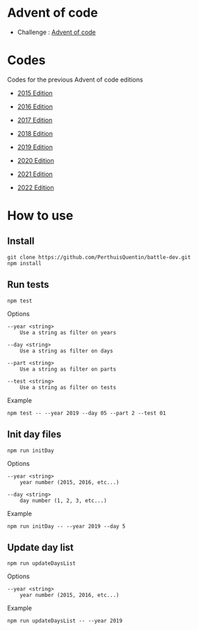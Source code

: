 # Advent of code

- Challenge : [Advent of code](https://adventofcode.com/)

# Codes

Codes for the previous Advent of code editions

- [2015 Edition](year-2015/)

- [2016 Edition](year-2016/)

- [2017 Edition](year-2017/)

- [2018 Edition](year-2018/)

- [2019 Edition](year-2019/)

- [2020 Edition](year-2020/)

- [2021 Edition](year-2021/)

- [2022 Edition](year-2022/)

# How to use

## Install

```
git clone https://github.com/PerthuisQuentin/battle-dev.git
npm install
```

## Run tests

```
npm test
```

Options

```
--year <string>
	Use a string as filter on years

--day <string>
	Use a string as filter on days

--part <string>
	Use a string as filter on parts

--test <string>
	Use a string as filter on tests
```

Example

```
npm test -- --year 2019 --day 05 --part 2 --test 01
```

## Init day files

```
npm run initDay
```

Options

```
--year <string>
	year number (2015, 2016, etc...)

--day <string>
	day number (1, 2, 3, etc...)
```

Example

```
npm run initDay -- --year 2019 --day 5
```

## Update day list

```
npm run updateDaysList
```

Options

```
--year <string>
	year number (2015, 2016, etc...)
```

Example

```
npm run updateDaysList -- --year 2019
```